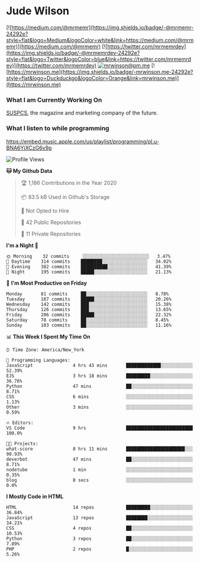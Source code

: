 # Jude Wilson
[![https://medium.com/@mrmemr](https://img.shields.io/badge/-@mrmemr-24292e?style=flat&logo=Medium&logoColor=white&link=https://medium.com/@mrmemr)](https://medium.com/@mrmemr)
[![https://twitter.com/mrmemrdev](https://img.shields.io/badge/-@mrmemrdev-24292e?style=flat&logo=Twitter&logoColor=blue&link=https://twitter.com/mrmemrdev)](https://twitter.com/mrmemrdev)
[![mrwinson@pm.me](https://img.shields.io/badge/-mrwinson@pm.me-24292e?style=flat&logo=ProtonMail&logoColor=Grey&link=mailto:mrwinson@pm.me)](mailto:mrwinson@pm.me)
[![https://mrwinson.me](https://img.shields.io/badge/-mrwinson.me-24292e?style=flat&logo=Duckduckgo&logoColor=Orange&link=mrwinson.me)](https://mrwinson.me) 

### What I am Currently Working On
[SUSPCS](https://suspcs.xyz), the magazine and marketing company of the future.

### What I listen to while programming
https://embed.music.apple.com/us/playlist/programming/pl.u-BNA6YjXCzG6v9p

<!--START_SECTION:waka-->
![Profile Views](http://img.shields.io/badge/Profile%20Views-2-blue)

**🐱 My Github Data** 

> 🏆 1,186 Contributions in the Year 2020
 > 
> 📦 83.5 kB Used in Github's Storage 
 > 
> 🚫 Not Opted to Hire
 > 
> 📜 42 Public Repositories
 > 
> 🔑 11 Private Repositories 

**I'm a Night 🦉** 

```text
🌞 Morning    32 commits     ░░░░░░░░░░░░░░░░░░░░░░░░░   3.47% 
🌆 Daytime    314 commits    ████████░░░░░░░░░░░░░░░░░   34.02% 
🌃 Evening    382 commits    ██████████░░░░░░░░░░░░░░░   41.39% 
🌙 Night      195 commits    █████░░░░░░░░░░░░░░░░░░░░   21.13%

```
📅 **I'm Most Productive on Friday** 

```text
Monday       81 commits     ██░░░░░░░░░░░░░░░░░░░░░░░   8.78% 
Tuesday      187 commits    █████░░░░░░░░░░░░░░░░░░░░   20.26% 
Wednesday    142 commits    ███░░░░░░░░░░░░░░░░░░░░░░   15.38% 
Thursday     126 commits    ███░░░░░░░░░░░░░░░░░░░░░░   13.65% 
Friday       206 commits    █████░░░░░░░░░░░░░░░░░░░░   22.32% 
Saturday     78 commits     ██░░░░░░░░░░░░░░░░░░░░░░░   8.45% 
Sunday       103 commits    ██░░░░░░░░░░░░░░░░░░░░░░░   11.16%

```


📊 **This Week I Spent My Time On** 

```text
⌚︎ Time Zone: America/New_York

💬 Programming Languages: 
JavaScript               4 hrs 43 mins       █████████████░░░░░░░░░░░░   52.39% 
EJS                      3 hrs 18 mins       █████████░░░░░░░░░░░░░░░░   36.76% 
Python                   47 mins             ██░░░░░░░░░░░░░░░░░░░░░░░   8.71% 
CSS                      6 mins              ░░░░░░░░░░░░░░░░░░░░░░░░░   1.13% 
Other                    3 mins              ░░░░░░░░░░░░░░░░░░░░░░░░░   0.59%

🔥 Editors: 
VS Code                  9 hrs               █████████████████████████   100.0%

🐱‍💻 Projects: 
what-score               8 hrs 11 mins       ██████████████████████░░░   90.93% 
deverbot                 47 mins             ██░░░░░░░░░░░░░░░░░░░░░░░   8.71% 
nodetube                 1 min               ░░░░░░░░░░░░░░░░░░░░░░░░░   0.35% 
blog                     0 secs              ░░░░░░░░░░░░░░░░░░░░░░░░░   0.0%

```

**I Mostly Code in HTML** 

```text
HTML                     14 repos            █████████░░░░░░░░░░░░░░░░   36.84% 
JavaScript               13 repos            ████████░░░░░░░░░░░░░░░░░   34.21% 
CSS                      4 repos             ██░░░░░░░░░░░░░░░░░░░░░░░   10.53% 
Python                   3 repos             ██░░░░░░░░░░░░░░░░░░░░░░░   7.89% 
PHP                      2 repos             █░░░░░░░░░░░░░░░░░░░░░░░░   5.26%

```



<!--END_SECTION:waka-->
